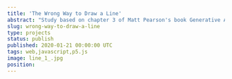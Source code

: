 ```yaml
---
title: 'The Wrong Way to Draw a Line'
abstract: "Study based on chapter 3 of Matt Pearson's book Generative Art, using p5.js"
slug: wrong-way-to-draw-a-line
type: projects
status: publish
published: 2020-01-21 00:00:00 UTC
tags: web,javascript,p5.js
image: line_1_.jpg
position: 
---
```

